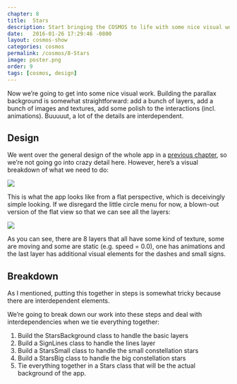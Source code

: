 ```yaml
---
chapter: 8
title:  Stars
description: Start bringing the COSMOS to life with some nice visual work.
date:   2016-01-26 17:29:46 -0800
layout: cosmos-show
categories: cosmos
permalink: /cosmos/8-Stars
image: poster.png
order: 9
tags: [cosmos, design]
---
```


Now we’re going to get into some nice visual work. Building the parallax background is somewhat straightforward: add a bunch of layers, add a bunch of images and textures, add some polish to the interactions (incl. animations). Buuuuut, a lot of the details are interdependent.

## Design

We went over the general design of the whole app in a [previous chapter](http://www.c4ios.com/cosmos/2-designing-the-cosmos), so we’re not going go into crazy detail here. However, here’s a visual breakdown of what we need to do:

![](01.png)

This is what the app looks like from a flat perspective, which is deceivingly simple looking. If we disregard the little circle menu for now, a blown-out version of the flat view so that we can see all the layers:

![](02.png)

As you can see, there are 8 layers that all have some kind of texture, some are moving and some are static (e.g. speed = 0.0), one has animations and the last layer has additional visual elements for the dashes and small signs.

## Breakdown

As I mentioned, putting this together in steps is somewhat tricky because there are interdependent elements.

We’re going to break down our work into these steps and deal with interdependencies when we tie everything together:

1. Build the StarsBackground class to handle the basic layers
2. Build a SignLines class to handle the lines layer
3. Build a StarsSmall class to handle the small constellation stars
4. Build a StarsBig class to handle the big constellation stars
5. Tie everything together in a Stars class that will be the actual background of the app.
